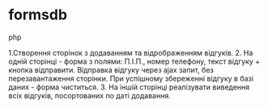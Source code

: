 # formsdb
php

1.Створення сторінок з додаванням та відрображенням відгуків.
2. На одній сторінці - форма з полями: П.І.П., номер телефону, текст відгуку + кнопка відправити. Відправка відгуку через ajax запит, без перезавантаження сторінки. При успішному збереженні відгуку в базі даних - форма чиститься.
3. На іншій сторінці реалізувати виведення всіх відгуків, посортованих по даті додавання.

